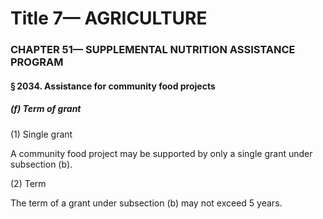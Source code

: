 
# Title 7— AGRICULTURE
### CHAPTER 51— SUPPLEMENTAL NUTRITION ASSISTANCE PROGRAM
#### § 2034. Assistance for community food projects
##### (f) Term of grant

(1) Single grant

A community food project may be supported by only a single grant under subsection (b).

(2) Term

The term of a grant under subsection (b) may not exceed 5 years.
